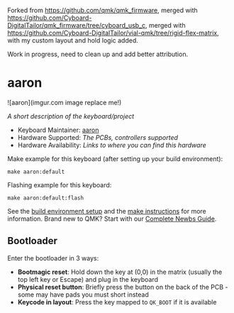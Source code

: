 Forked from https://github.com/qmk/qmk_firmware, merged with https://github.com/Cyboard-DigitalTailor/qmk_firmware/tree/cyboard_usb_c, merged with https://github.com/Cyboard-DigitalTailor/vial-qmk/tree/rigid-flex-matrix, with my custom layout and hold logic added.

Work in progress, need to clean up and add better attribution.

# aaron

![aaron](imgur.com image replace me!)

*A short description of the keyboard/project*

* Keyboard Maintainer: [aaron](https://github.com/aaron)
* Hardware Supported: *The PCBs, controllers supported*
* Hardware Availability: *Links to where you can find this hardware*

Make example for this keyboard (after setting up your build environment):

    make aaron:default

Flashing example for this keyboard:

    make aaron:default:flash

See the [build environment setup](https://docs.qmk.fm/#/getting_started_build_tools) and the [make instructions](https://docs.qmk.fm/#/getting_started_make_guide) for more information. Brand new to QMK? Start with our [Complete Newbs Guide](https://docs.qmk.fm/#/newbs).

## Bootloader

Enter the bootloader in 3 ways:

* **Bootmagic reset**: Hold down the key at (0,0) in the matrix (usually the top left key or Escape) and plug in the keyboard
* **Physical reset button**: Briefly press the button on the back of the PCB - some may have pads you must short instead
* **Keycode in layout**: Press the key mapped to `QK_BOOT` if it is available
